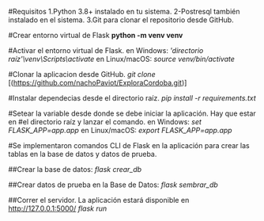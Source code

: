 #Requisitos
1.Python 3.8+ instalado en tu sistema.
2-Postresql también instalado en el sistema.
3.Git para clonar el repositorio desde GitHub.

#Crear entorno virtual de Flask
	**python -m venv venv**

#Activar el entorno virtual de Flask.
	en Windows: *'directorio raíz'\venv\Scripts\activate*
	en Linux/macOS: *source venv/bin/activate*

#Clonar la aplicacion desde GitHub.
	*git clone* [(https://github.com/nachoPaviot/ExploraCordoba.git)]

#Instalar dependecias desde el directorio raíz.
	*pip install -r requirements.txt*

#Setear la variable desde donde se debe iniciar la aplicación. Hay que estar en #el directorio raíz y lanzar el comando.
	en Windows: *set FLASK_APP=app.app*
	en Linux/macOS: *export FLASK_APP=app.app*
    
#Se implementaron comandos CLI de Flask en la aplicación para crear las tablas en la base de datos y datos de prueba.

##Crear la base de datos: 
	*flask crear_db*

##Crear datos de prueba en la Base de Datos:
	*flask sembrar_db*

##Correr el servidor.
La aplicación estará disponible en http://127.0.0.1:5000/
	*flask run*
